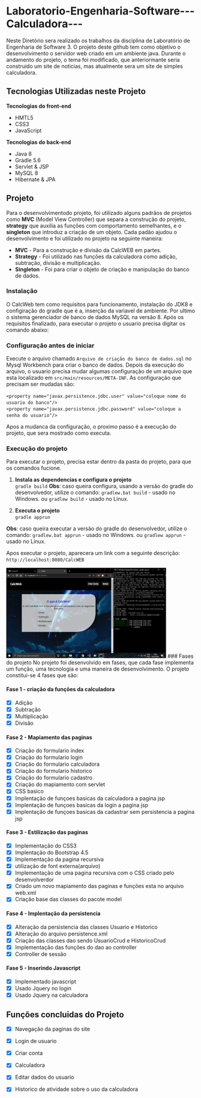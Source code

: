 # Laboratorio-Engenharia-Software---Calculadora---
Neste Diretório sera realizado os trabalhos da disciplina de Laboratório de Engenharia de Software 3.
O projeto deste github tem como objetivo o desenvolvimento o servidor web criado em um ambiente java.
Durante o andamento do projeto, o tema foi modificado, que anteriormante seria construido um site de noticias, mas atualmente sera um site de simples calculadora.

## Tecnologias Utilizadas neste Projeto

__Tecnologias do front-end__
* HMTL5
* CSS3
* JavaScript

__Tecnologias do back-end__
* Java 8
* Gradle 5.6
* Servlet & JSP
* MySQL 8
* Hibernate & JPA

## Projeto
Para o desenvolvimentodo projeto, foi utilizado alguns padrãos de projetos como __MVC__ (Model View Controller) que separa a construção do projeto, __strategy__ que auxilia as funções com comportamento semelhantes, e o __singleton__ que introduz a criação de um objeto.
Cada padão ajudou o desenvolvimento e foi utilizado no projeto na seguinte maneira:
* __MVC__ - Para a construção e divisão da CalcWEB em partes.
* __Strategy__ - Foi utilizado nas funções da calculadora como adição, subtração, divisão e multiplicação.
* __Singleton__ - Foi para criar o objeto de criação e manipulação do banco de dados.

### Instalação
O CalcWeb tem como requisitos para funcionamento, instalação do JDK8 e configiração do gradle que é a, inserção da variavel de ambiente. Por ultimo o sistema gerenciador de banco de dados MySQL na versão 8.
Após os requisitos finalizado, para executar o projeto o usuario precisa digitar os comando abaixo:

### Configuração antes de iniciar
Execute o arquivo chamado `Arquivo de criação do banco de dados.sql` no Mysql Workbench para criar o banco de dados.
Depois da execução do arquivo, o usuario precisa mudar algumas configuração de um arquivo que esta localizado em `src/main/resources/META-INF`. As configuração que precisam ser mudadas são:

`<property name="javax.persistence.jdbc.user" value="coloque nome do usuario do banco"/>`
<br>
`<property name="javax.persistence.jdbc.password" value="coloque a senha do usuario"/>`

Apos a mudanca da configuração, o proximo passo é a execução do projeto, que sera mostrado como executa.
### Execução do projeto
Para executar o projeto, precisa estar dentro da pasta do projeto, para que os comandos fucione.

1. __Instala as dependencias e configura o projeto__<br>
`gradle build`
__Obs__: caso queira configura, usando a versão do gradle do desenvolvedor, utilize o comando:
`gradlew.bat build`  - usado no Windows.
ou
`gradlew build` - usado no Linux.


2. __Executa o projeto__<br>
`gradle apprun`

__Obs__: caso queira executar a versão do gradle do desenvolvedor, utilize o comando:
`gradlew.bat apprun`  - usado no Windows.
ou
`gradlew apprun` - usado no Linux.

Apos executar o projeto, aparecera um link com a seguinte descrição:
`http://localhost:8080/CalcWEB`

<img src="/imagens/tela.png" height="240" width="426">
### Fases do projeto
No projeto foi desenvolvido em fases, que cada fase implementa um função, uma tecnologia e uma maneira de desenvolvimento. O projeto constitui-se 4 fases que são:

#### Fase 1 - criação da funções da calculadora
- [x] Adição
- [x] Subtração
- [x] Multiplicação
- [x] Divisão

#### Fase 2 - Mapiamento das paginas
- [x] Criação do formulario index
- [x] Criação do formulario login
- [x] Criação do formulario calculadora
- [x] Criação do formulario historico
- [x] Criação do formulario cadastro
- [x] Criação do mapiamento com servlet
- [x] CSS basico
- [x] Implentação de funçoes basicas da calculadora a pagina jsp
- [x] Implentação de funçoes basicas da login a pagina jsp
- [x] Implentação de funçoes basicas da cadastrar sem persistencia a pagina jsp

#### Fase 3 - Estilização das paginas
- [x] Implementação do CSS3
- [x] Implentação do Bootstrap 4.5
- [x] Implementação da pagina recursiva
- [x] utilização de font externa(arquivo)
- [x] Implementação de uma pagina recursiva com o CSS criado pelo desenvolverdor
- [x] Criado um novo mapiamento das paginas e funções esta no arquivo web.xml
- [x] Criação base das classes do pacote model

#### Fase 4 - Implentação da persistencia
- [x] Alteração da persistencia das classes Usuario e Historico
- [x] Alteração do arquivo persistence.xml
- [x] Criação das classes dao sendo UsuarioCrud e HistoricoCrud
- [x] Implementação das funções do dao ao controller
- [x] Controller de sessão 

#### Fase 5 - Inserindo Javascript
- [x] Implementado javascript
- [x] Usado Jquery no login
- [x] Usado Jquery na calculadora

## Funções concluidas do Projeto
- [x] Navegação da paginas do site
- [x] Login de usuario
- [x] Criar conta
- [x] Calculadora
- [x] Editar dados do usuario
- [x] Historico de atividade sobre o uso da calculadora


